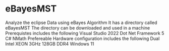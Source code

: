 # eBayesMST
Analyze the eclipse Data using eBayes Algorithm
It has a directory called eBayesMST 
The directory can be downloaded and used in a machine 
Prerequistes includes the following
Visual Studio 2022
Dot Net Framework 5
C#
NMath
Prefereable Hardware configuration includes the following
Dual Intel XEON 3GHz
128GB DDR4
Windows 11
